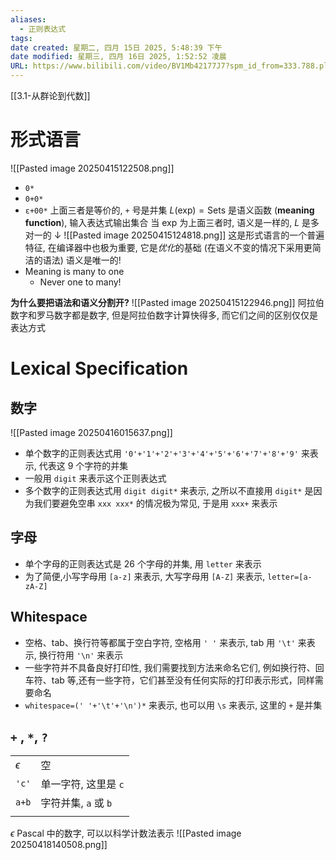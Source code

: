 ```yaml
---
aliases:
  - 正则表达式
tags: 
date created: 星期二, 四月 15日 2025, 5:48:39 下午
date modified: 星期三, 四月 16日 2025, 1:52:52 凌晨
URL: https://www.bilibili.com/video/BV1Mb42177J7?spm_id_from=333.788.player.switch&vd_source=56499cc54ebd02db0ac739e485d74801&p=10
---
```

[[3.1-从群论到代数]]
# 形式语言
![[Pasted image 20250415122508.png]]
- `0*`
- `0+0*`
- `ε+00*`
上面三者是等价的, `+` 号是并集
$L(\mathrm{exp})=\mathrm{Sets}$ 是语义函数 (**meaning function**), 输入表达式输出集合
当 $\mathrm{exp}$ 为上面三者时, 语义是一样的, $L$ 是多对一的 $\downarrow$
![[Pasted image 20250415124818.png]]
这是形式语言的一个普遍特征, 在编译器中也极为重要, 它是*优化*的基础 (在语义不变的情况下采用更简洁的语法)
语义是唯一的!
- Meaning is many to one
	- Never one to many!

**为什么要把语法和语义分割开?**
![[Pasted image 20250415122946.png]]
阿拉伯数字和罗马数字都是数字, 但是阿拉伯数字计算快得多, 而它们之间的区别仅仅是表达方式
# Lexical Specification
## 数字
![[Pasted image 20250416015637.png]]
- 单个数字的正则表达式用 `'0'+'1'+'2'+'3'+'4'+'5'+'6'+'7'+'8'+'9'` 来表示, 代表这 9 个字符的并集
- 一般用 `digit` 来表示这个正则表达式
- 多个数字的正则表达式用 `digit digit*` 来表示, 之所以不直接用 `digit*` 是因为我们要避免空串
`xxx xxx*` 的情况极为常见, 于是用 `xxx+` 来表示
## 字母
- 单个字母的正则表达式是 26 个字母的并集, 用 `letter` 来表示
- 为了简便,小写字母用 `[a-z]` 来表示, 大写字母用 `[A-Z]` 来表示, `letter=[a-zA-Z]`
## Whitespace
- 空格、tab、换行符等都属于空白字符, 空格用 `' '` 来表示, tab 用 `'\t'` 来表示, 换行符用 `'\n'` 来表示
- 一些字符并不具备良好打印性, 我们需要找到方法来命名它们, 例如换行符、回车符、tab 等,还有一些字符，它们甚至没有任何实际的打印表示形式，同样需要命名
- `whitespace=(' '+'\t'+'\n')*` 来表示, 也可以用 `\s` 来表示, 这里的 `+` 是并集
## `+` , `*`, `?`
|            |                 |
| ---------- | --------------- |
| $\epsilon$ | 空               |
| `'c'`      | 单一字符, 这里是 `c`   |
| `a+b`      | 字符并集, `a` 或 `b` |
|            |                 |
$\epsilon$
Pascal 中的数字, 可以以科学计数法表示
![[Pasted image 20250418140508.png]] 